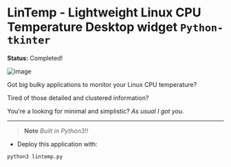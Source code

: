 # LinTemp - Lightweight Linux CPU Temperature Desktop widget `Python-tkinter`

**Status:** Completed!

![image](https://github.com/WhiteHatCyberus/LinTemp/assets/70995581/dc691003-7483-4977-ba41-d30449a65925)

Got big bulky applications to monitor your Linux CPU temperature? 

Tired of those detailed and clustered information? 

You're a looking for minimal and simplistic? *As usual I got you.*

---
>**Note** *Built in Python3!!* 

- Deploy this application with:
```bash
python3 lintemp.py
```
